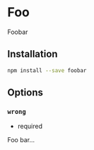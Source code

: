 # Foo

Foobar

## Installation

```sh
npm install --save foobar
```

## Options

### `wrong`

- required

Foo bar...
